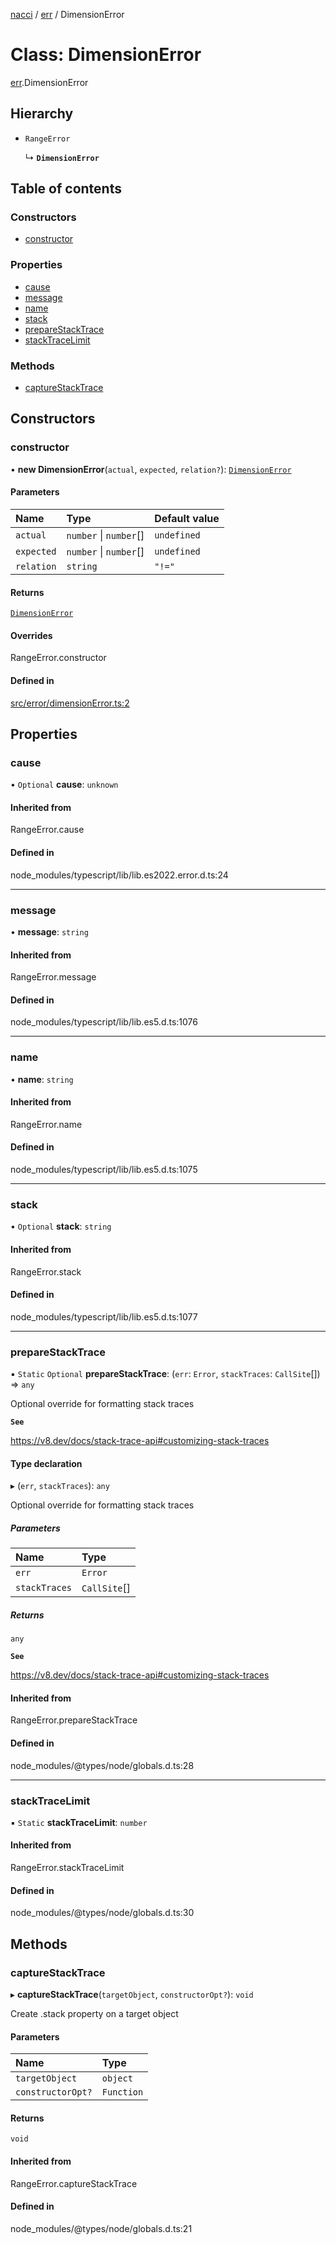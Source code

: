 [nacci](../README.md) / [err](../modules/err.md) / DimensionError

# Class: DimensionError

[err](../modules/err.md).DimensionError

## Hierarchy

- `RangeError`

  ↳ **`DimensionError`**

## Table of contents

### Constructors

- [constructor](err.DimensionError.md#constructor)

### Properties

- [cause](err.DimensionError.md#cause)
- [message](err.DimensionError.md#message)
- [name](err.DimensionError.md#name)
- [stack](err.DimensionError.md#stack)
- [prepareStackTrace](err.DimensionError.md#preparestacktrace)
- [stackTraceLimit](err.DimensionError.md#stacktracelimit)

### Methods

- [captureStackTrace](err.DimensionError.md#capturestacktrace)

## Constructors

### constructor

• **new DimensionError**(`actual`, `expected`, `relation?`): [`DimensionError`](err.DimensionError.md)

#### Parameters

| Name | Type | Default value |
| :------ | :------ | :------ |
| `actual` | `number` \| `number`[] | `undefined` |
| `expected` | `number` \| `number`[] | `undefined` |
| `relation` | `string` | `"!="` |

#### Returns

[`DimensionError`](err.DimensionError.md)

#### Overrides

RangeError.constructor

#### Defined in

[src/error/dimensionError.ts:2](https://github.com/havelessbemore/nacci/blob/ae7cafb/src/error/dimensionError.ts#L2)

## Properties

### cause

• `Optional` **cause**: `unknown`

#### Inherited from

RangeError.cause

#### Defined in

node_modules/typescript/lib/lib.es2022.error.d.ts:24

___

### message

• **message**: `string`

#### Inherited from

RangeError.message

#### Defined in

node_modules/typescript/lib/lib.es5.d.ts:1076

___

### name

• **name**: `string`

#### Inherited from

RangeError.name

#### Defined in

node_modules/typescript/lib/lib.es5.d.ts:1075

___

### stack

• `Optional` **stack**: `string`

#### Inherited from

RangeError.stack

#### Defined in

node_modules/typescript/lib/lib.es5.d.ts:1077

___

### prepareStackTrace

▪ `Static` `Optional` **prepareStackTrace**: (`err`: `Error`, `stackTraces`: `CallSite`[]) => `any`

Optional override for formatting stack traces

**`See`**

https://v8.dev/docs/stack-trace-api#customizing-stack-traces

#### Type declaration

▸ (`err`, `stackTraces`): `any`

Optional override for formatting stack traces

##### Parameters

| Name | Type |
| :------ | :------ |
| `err` | `Error` |
| `stackTraces` | `CallSite`[] |

##### Returns

`any`

**`See`**

https://v8.dev/docs/stack-trace-api#customizing-stack-traces

#### Inherited from

RangeError.prepareStackTrace

#### Defined in

node_modules/@types/node/globals.d.ts:28

___

### stackTraceLimit

▪ `Static` **stackTraceLimit**: `number`

#### Inherited from

RangeError.stackTraceLimit

#### Defined in

node_modules/@types/node/globals.d.ts:30

## Methods

### captureStackTrace

▸ **captureStackTrace**(`targetObject`, `constructorOpt?`): `void`

Create .stack property on a target object

#### Parameters

| Name | Type |
| :------ | :------ |
| `targetObject` | `object` |
| `constructorOpt?` | `Function` |

#### Returns

`void`

#### Inherited from

RangeError.captureStackTrace

#### Defined in

node_modules/@types/node/globals.d.ts:21

